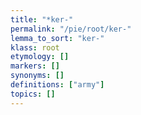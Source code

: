 ```yaml
---
title: "*ker-"
permalink: "/pie/root/ker-"
lemma_to_sort: "ker-"
klass: root
etymology: []
markers: []
synonyms: []
definitions: ["army"]
topics: []
---
```

